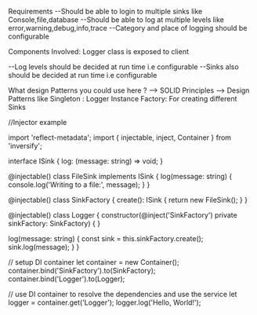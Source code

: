 Requirements 
--Should be able to login to multiple sinks like Console,file,database
--Should be able to log at multiple levels like error,warning,debug,info,trace
--Category and place of logging should be configurable

Components Involved:
Logger class is exposed to client 

--Log levels should be decided at run time i.e configurable
--Sinks also should be decided at run time i.e configurable

What design Patterns you could use here ?
--> SOLID Principles
--> Design Patterns like 
    Singleton : Logger Instance 
    Factory: For creating different Sinks 
    
//Injector example

import 'reflect-metadata';
import { injectable, inject, Container } from 'inversify';

interface ISink {
  log: (message: string) => void;
}

@injectable()
class FileSink implements ISink {
  log(message: string) {
    console.log('Writing to a file:', message);
  }
}

@injectable()
class SinkFactory {
  create(): ISink {
    return new FileSink();
  }
}

@injectable()
class Logger {
  constructor(@inject('SinkFactory') private sinkFactory: SinkFactory) { }

  log(message: string) {
    const sink = this.sinkFactory.create();
    sink.log(message);
  }
}

// setup DI container
let container = new Container();
container.bind<SinkFactory>('SinkFactory').to(SinkFactory);
container.bind<Logger>('Logger').to(Logger);

// use DI container to resolve the dependencies and use the service
let logger = container.get<Logger>('Logger');
logger.log('Hello, World!');